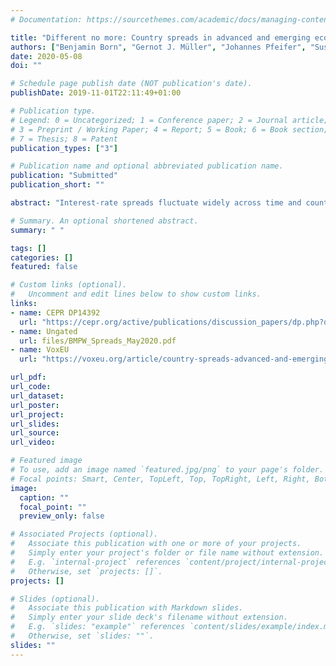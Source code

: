 ```yaml
---
# Documentation: https://sourcethemes.com/academic/docs/managing-content/

title: "Different no more: Country spreads in advanced and emerging economies"
authors: ["Benjamin Born", "Gernot J. Müller", "Johannes Pfeifer", "Susanne Wellmann"]
date: 2020-05-08
doi: ""

# Schedule page publish date (NOT publication's date).
publishDate: 2019-11-01T22:11:49+01:00

# Publication type.
# Legend: 0 = Uncategorized; 1 = Conference paper; 2 = Journal article;
# 3 = Preprint / Working Paper; 4 = Report; 5 = Book; 6 = Book section;
# 7 = Thesis; 8 = Patent
publication_types: ["3"]

# Publication name and optional abbreviated publication name.
publication: "Submitted"
publication_short: ""

abstract: "Interest-rate spreads fluctuate widely across time and countries. We characterize their behavior using some 3,200 quarterly observations for 21 advanced and 17 emerging economies since the early 1990s. Before the financial crisis, spreads are 10 times more volatile in emerging economies than in advanced economies. Since 2008, the behavior of spreads has converged across country groups, largely because it has adjusted in advanced economies. We also provide evidence on the transmission of spread shocks and find it similar across sample periods and country groups. Spread shocks have become a more important source of output fluctuations in advanced economies after 2008."

# Summary. An optional shortened abstract.
summary: " "

tags: []
categories: []
featured: false

# Custom links (optional).
#   Uncomment and edit lines below to show custom links.
links:
- name: CEPR DP14392
  url: "https://cepr.org/active/publications/discussion_papers/dp.php?dpno=14392"
- name: Ungated
  url: files/BMPW_Spreads_May2020.pdf
- name: VoxEU
  url: "https://voxeu.org/article/country-spreads-advanced-and-emerging-economies"

url_pdf:
url_code:
url_dataset:
url_poster:
url_project:
url_slides:
url_source:
url_video:

# Featured image
# To use, add an image named `featured.jpg/png` to your page's folder.
# Focal points: Smart, Center, TopLeft, Top, TopRight, Left, Right, BottomLeft, Bottom, BottomRight.
image:
  caption: ""
  focal_point: ""
  preview_only: false

# Associated Projects (optional).
#   Associate this publication with one or more of your projects.
#   Simply enter your project's folder or file name without extension.
#   E.g. `internal-project` references `content/project/internal-project/index.md`.
#   Otherwise, set `projects: []`.
projects: []

# Slides (optional).
#   Associate this publication with Markdown slides.
#   Simply enter your slide deck's filename without extension.
#   E.g. `slides: "example"` references `content/slides/example/index.md`.
#   Otherwise, set `slides: ""`.
slides: ""
---
```

